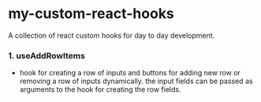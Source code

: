 # my-custom-react-hooks
A collection of react custom hooks for day to day development.

### 1. useAddRowItems
  - hook for creating a row of inputs and buttons for adding new row or removing a row of inputs dynamically. the input fields can be passed as arguments to the hook for creating the row fields.
